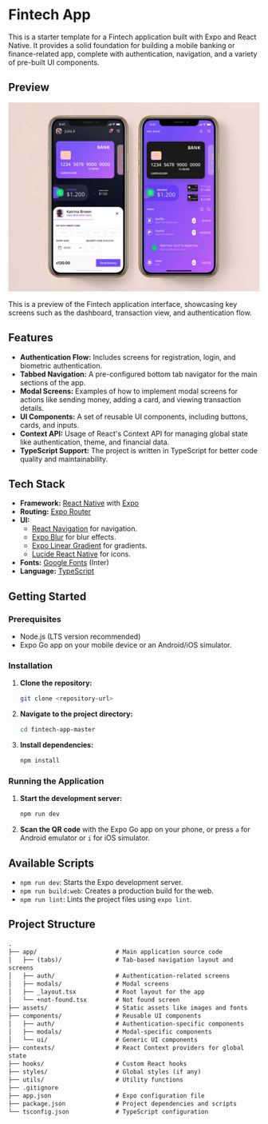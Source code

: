 # Fintech App

This is a starter template for a Fintech application built with Expo and React Native. It provides a solid foundation for building a mobile banking or finance-related app, complete with authentication, navigation, and a variety of pre-built UI components.

## Preview

<img src="./assets/images/Fintech Mobile App.png" alt="Fintech Mobile App Preview" width="600" />

This is a preview of the Fintech application interface, showcasing key screens such as the dashboard, transaction view, and authentication flow.


## Features

* **Authentication Flow:** Includes screens for registration, login, and biometric authentication.
* **Tabbed Navigation:** A pre-configured bottom tab navigator for the main sections of the app.
* **Modal Screens:** Examples of how to implement modal screens for actions like sending money, adding a card, and viewing transaction details.
* **UI Components:** A set of reusable UI components, including buttons, cards, and inputs.
* **Context API:** Usage of React's Context API for managing global state like authentication, theme, and financial data.
* **TypeScript Support:** The project is written in TypeScript for better code quality and maintainability.

## Tech Stack

* **Framework:** [React Native](https://reactnative.dev/) with [Expo](https://expo.dev/)
* **Routing:** [Expo Router](https://docs.expo.dev/router/introduction/)
* **UI:**
    * [React Navigation](https://reactnavigation.org/) for navigation.
    * [Expo Blur](https://docs.expo.dev/versions/latest/sdk/blur-view/) for blur effects.
    * [Expo Linear Gradient](https://docs.expo.dev/versions/latest/sdk/linear-gradient/) for gradients.
    * [Lucide React Native](https://lucide.dev/guide/packages/lucide-react-native) for icons.
* **Fonts:** [Google Fonts](https://fonts.google.com/) (Inter)
* **Language:** [TypeScript](https://www.typescriptlang.org/)

## Getting Started

### Prerequisites

* Node.js (LTS version recommended)
* Expo Go app on your mobile device or an Android/iOS simulator.

### Installation

1.  **Clone the repository:**
    ```bash
    git clone <repository-url>
    ```
2.  **Navigate to the project directory:**
    ```bash
    cd fintech-app-master
    ```
3.  **Install dependencies:**
    ```bash
    npm install
    ```

### Running the Application

1.  **Start the development server:**
    ```bash
    npm run dev
    ```
2.  **Scan the QR code** with the Expo Go app on your phone, or press `a` for Android emulator or `i` for iOS simulator.

## Available Scripts

*   `npm run dev`: Starts the Expo development server.
*   `npm run build:web`: Creates a production build for the web.
*   `npm run lint`: Lints the project files using `expo lint`.

## Project Structure

```
.
├── app/                      # Main application source code
│   ├── (tabs)/               # Tab-based navigation layout and screens
│   ├── auth/                 # Authentication-related screens
│   ├── modals/               # Modal screens
│   ├── _layout.tsx           # Root layout for the app
│   └── +not-found.tsx        # Not found screen
├── assets/                   # Static assets like images and fonts
├── components/               # Reusable UI components
│   ├── auth/                 # Authentication-specific components
│   ├── modals/               # Modal-specific components
│   └── ui/                   # Generic UI components
├── contexts/                 # React Context providers for global state
├── hooks/                    # Custom React hooks
├── styles/                   # Global styles (if any)
├── utils/                    # Utility functions
├── .gitignore
├── app.json                  # Expo configuration file
├── package.json              # Project dependencies and scripts
└── tsconfig.json             # TypeScript configuration